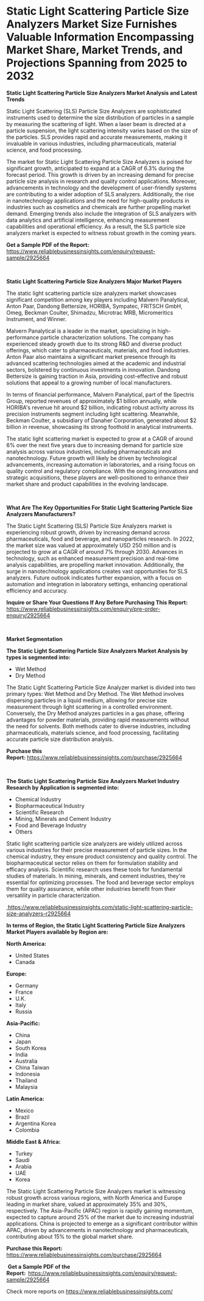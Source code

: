 <p><h1>Static Light Scattering Particle Size Analyzers Market Size Furnishes Valuable Information Encompassing Market Share, Market Trends, and Projections Spanning from 2025 to 2032</h1></p><p><strong>Static Light Scattering Particle Size Analyzers Market Analysis and Latest Trends</strong></p>
<p><p>Static Light Scattering (SLS) Particle Size Analyzers are sophisticated instruments used to determine the size distribution of particles in a sample by measuring the scattering of light. When a laser beam is directed at a particle suspension, the light scattering intensity varies based on the size of the particles. SLS provides rapid and accurate measurements, making it invaluable in various industries, including pharmaceuticals, material science, and food processing.</p><p>The market for Static Light Scattering Particle Size Analyzers is poised for significant growth, anticipated to expand at a CAGR of 6.3% during the forecast period. This growth is driven by an increasing demand for precise particle size analysis in research and quality control applications. Moreover, advancements in technology and the development of user-friendly systems are contributing to a wider adoption of SLS analyzers. Additionally, the rise in nanotechnology applications and the need for high-quality products in industries such as cosmetics and chemicals are further propelling market demand. Emerging trends also include the integration of SLS analyzers with data analytics and artificial intelligence, enhancing measurement capabilities and operational efficiency. As a result, the SLS particle size analyzers market is expected to witness robust growth in the coming years.</p></p>
<p><strong>Get a Sample PDF of the Report:&nbsp;</strong> <a href="https://www.reliablebusinessinsights.com/enquiry/request-sample/2925664?utm_campaign=2242&utm_medium=2&utm_source=Github&utm_content=ia&utm_term=12032025&utm_id=static-light-scattering-particle-size-analyzers">https://www.reliablebusinessinsights.com/enquiry/request-sample/2925664</a></p>
<p>&nbsp;</p>
<p><strong>Static Light Scattering Particle Size Analyzers Major Market Players</strong></p>
<p><p>The static light scattering particle size analyzers market showcases significant competition among key players including Malvern Panalytical, Anton Paar, Dandong Bettersize, HORIBA, Sympatec, FRITSCH GmbH, Omeg, Beckman Coulter, Shimadzu, Microtrac MRB, Micromeritics Instrument, and Winner. </p><p>Malvern Panalytical is a leader in the market, specializing in high-performance particle characterization solutions. The company has experienced steady growth due to its strong R&D and diverse product offerings, which cater to pharmaceuticals, materials, and food industries. Anton Paar also maintains a significant market presence through its advanced scattering technologies aimed at the academic and industrial sectors, bolstered by continuous investments in innovation. Dandong Bettersize is gaining traction in Asia, providing cost-effective and robust solutions that appeal to a growing number of local manufacturers.</p><p>In terms of financial performance, Malvern Panalytical, part of the Spectris Group, reported revenues of approximately $1 billion annually, while HORIBA's revenue hit around $2 billion, indicating robust activity across its precision instruments segment including light scattering. Meanwhile, Beckman Coulter, a subsidiary of Danaher Corporation, generated about $2 billion in revenue, showcasing its strong foothold in analytical instruments.</p><p>The static light scattering market is expected to grow at a CAGR of around 6% over the next five years due to increasing demand for particle size analysis across various industries, including pharmaceuticals and nanotechnology. Future growth will likely be driven by technological advancements, increasing automation in laboratories, and a rising focus on quality control and regulatory compliance. With the ongoing innovations and strategic acquisitions, these players are well-positioned to enhance their market share and product capabilities in the evolving landscape.</p></p>
<p>&nbsp;</p>
<p><strong>What Are The Key Opportunities For Static Light Scattering Particle Size Analyzers Manufacturers?</strong></p>
<p><p>The Static Light Scattering (SLS) Particle Size Analyzers market is experiencing robust growth, driven by increasing demand across pharmaceuticals, food and beverage, and nanoparticles research. In 2022, the market size was valued at approximately USD 250 million and is projected to grow at a CAGR of around 7% through 2030. Advances in technology, such as enhanced measurement precision and real-time analysis capabilities, are propelling market innovation. Additionally, the surge in nanotechnology applications creates vast opportunities for SLS analyzers. Future outlook indicates further expansion, with a focus on automation and integration in laboratory settings, enhancing operational efficiency and accuracy.</p></p>
<p><strong>Inquire or Share Your Questions If Any Before Purchasing This Report:</strong> <a href="https://www.reliablebusinessinsights.com/enquiry/pre-order-enquiry/2925664?utm_campaign=2242&utm_medium=2&utm_source=Github&utm_content=ia&utm_term=12032025&utm_id=static-light-scattering-particle-size-analyzers">https://www.reliablebusinessinsights.com/enquiry/pre-order-enquiry/2925664</a></p>
<p>&nbsp;</p>
<p><strong>Market Segmentation</strong></p>
<p><strong>The Static Light Scattering Particle Size Analyzers Market Analysis by types is segmented into:</strong></p>
<p><ul><li>Wet Method</li><li>Dry Method</li></ul></p>
<p><p>The Static Light Scattering Particle Size Analyzer market is divided into two primary types: Wet Method and Dry Method. The Wet Method involves dispersing particles in a liquid medium, allowing for precise size measurement through light scattering in a controlled environment. Conversely, the Dry Method analyzes particles in a gas phase, offering advantages for powder materials, providing rapid measurements without the need for solvents. Both methods cater to diverse industries, including pharmaceuticals, materials science, and food processing, facilitating accurate particle size distribution analysis.</p></p>
<p><strong>Purchase this Report:&nbsp;</strong><a href="https://www.reliablebusinessinsights.com/purchase/2925664?utm_campaign=2242&utm_medium=2&utm_source=Github&utm_content=ia&utm_term=12032025&utm_id=static-light-scattering-particle-size-analyzers">https://www.reliablebusinessinsights.com/purchase/2925664</a></p>
<p>&nbsp;</p>
<p><strong>The Static Light Scattering Particle Size Analyzers Market Industry Research by Application is segmented into:</strong></p>
<p><ul><li>Chemical Industry</li><li>Biopharmaceutical Industry</li><li>Scientific Research</li><li>Mining, Minerals and Cement Industry</li><li>Food and Beverage Industry</li><li>Others</li></ul></p>
<p><p>Static light scattering particle size analyzers are widely utilized across various industries for their precise measurement of particle sizes. In the chemical industry, they ensure product consistency and quality control. The biopharmaceutical sector relies on them for formulation stability and efficacy analysis. Scientific research uses these tools for fundamental studies of materials. In mining, minerals, and cement industries, they're essential for optimizing processes. The food and beverage sector employs them for quality assurance, while other industries benefit from their versatility in particle characterization.</p></p>
<p><a href="https://www.reliablebusinessinsights.com/static-light-scattering-particle-size-analyzers-r2925664?utm_campaign=2242&utm_medium=2&utm_source=Github&utm_content=ia&utm_term=12032025&utm_id=static-light-scattering-particle-size-analyzers">&nbsp;https://www.reliablebusinessinsights.com/static-light-scattering-particle-size-analyzers-r2925664</a></p>
<p><strong>In terms of Region, the Static Light Scattering Particle Size Analyzers Market Players available by Region are:</strong></p>
<p>
    <p> <strong> North America: </strong>
        <ul>
            <li>United States</li>
            <li>Canada</li>
        </ul>
        </p> 
    <p> <strong> Europe: </strong>
        <ul>
            <li>Germany</li>
            <li>France</li>
            <li>U.K.</li>
            <li>Italy</li>
            <li>Russia</li>
        </ul>
        </p> 
    <p> <strong> Asia-Pacific: </strong>
        <ul>
            <li>China</li>
            <li>Japan</li>
            <li>South Korea</li>
            <li>India</li>
            <li>Australia</li>
            <li>China Taiwan</li>
            <li>Indonesia</li>
            <li>Thailand</li>
            <li>Malaysia</li>
        </ul>
        </p> 
    <p> <strong> Latin America: </strong>
        <ul>
            <li>Mexico</li>
            <li>Brazil</li>
            <li>Argentina Korea</li>
            <li>Colombia</li>
        </ul>
        </p> 
    <p> <strong> Middle East & Africa: </strong>
        <ul>
            <li>Turkey</li>
            <li>Saudi</li>
            <li>Arabia</li>
            <li>UAE</li>
            <li>Korea</li>
        </ul>
    </p>
    </p>
<p><p>The Static Light Scattering Particle Size Analyzers market is witnessing robust growth across various regions, with North America and Europe leading in market share, valued at approximately 35% and 30%, respectively. The Asia-Pacific (APAC) region is rapidly gaining momentum, expected to capture around 25% of the market due to increasing industrial applications. China is projected to emerge as a significant contributor within APAC, driven by advancements in nanotechnology and pharmaceuticals, contributing about 15% to the global market share.</p></p>
<p><strong>Purchase this Report: </strong><a href="https://www.reliablebusinessinsights.com/purchase/2925664?utm_campaign=2242&utm_medium=2&utm_source=Github&utm_content=ia&utm_term=12032025&utm_id=static-light-scattering-particle-size-analyzers">https://www.reliablebusinessinsights.com/purchase/2925664</a></p>
<p>&nbsp;<strong>Get a Sample PDF of the Report:&nbsp;&nbsp;</strong><a href="https://www.reliablebusinessinsights.com/enquiry/request-sample/2925664?utm_campaign=2242&utm_medium=2&utm_source=Github&utm_content=ia&utm_term=12032025&utm_id=static-light-scattering-particle-size-analyzers">https://www.reliablebusinessinsights.com/enquiry/request-sample/2925664</a></p>
<p><strong></strong></p>
<p>Check more reports on <a href="https://www.reliablebusinessinsights.com/?utm_campaign=2242&utm_medium=2&utm_source=Github&utm_content=ia&utm_term=12032025&utm_id=static-light-scattering-particle-size-analyzers">https://www.reliablebusinessinsights.com/</a></p>